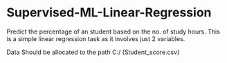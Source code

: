 # Supervised-ML-Linear-Regression

Predict the percentage of an student based on the no. of study hours.
This is a simple linear regression task as it involves just 2 variables.

Data Should be allocated to the path C:/ (Student_score.csv)
